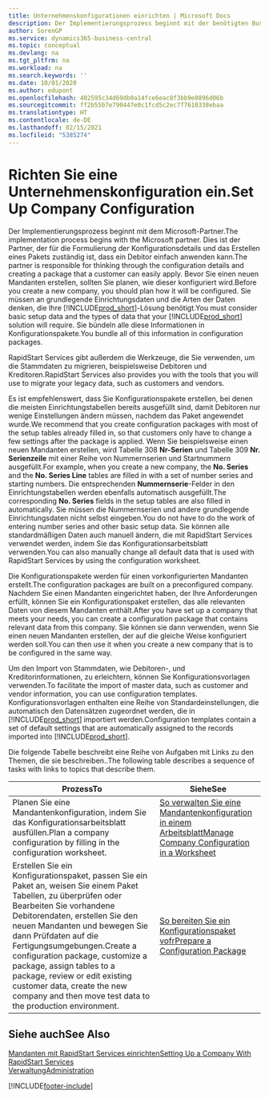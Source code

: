 ```yaml
---
title: Unternehmenskonfigurationen einrichten | Microsoft Docs
description: Der Implementierungsprozess beginnt mit der benötigten Business Central Lösung. Sie bündeln alle diese Informationen in Konfigurationspakete.
author: SorenGP
ms.service: dynamics365-business-central
ms.topic: conceptual
ms.devlang: na
ms.tgt_pltfrm: na
ms.workload: na
ms.search.keywords: ''
ms.date: 10/01/2020
ms.author: edupont
ms.openlocfilehash: 402595c34d69db0a14fce6eac8f3bb9e0896d06b
ms.sourcegitcommit: ff2b55b7e790447e0c1fcd5c2ec7f7610338ebaa
ms.translationtype: HT
ms.contentlocale: de-DE
ms.lasthandoff: 02/15/2021
ms.locfileid: "5385274"
---
```

# <a name="set-up-company-configuration"></a><span data-ttu-id="4c40b-104">Richten Sie eine Unternehmenskonfiguration ein.</span><span class="sxs-lookup"><span data-stu-id="4c40b-104">Set Up Company Configuration</span></span>
<span data-ttu-id="4c40b-105">Der Implementierungsprozess beginnt mit dem Microsoft-Partner.</span><span class="sxs-lookup"><span data-stu-id="4c40b-105">The implementation process begins with the Microsoft partner.</span></span> <span data-ttu-id="4c40b-106">Dies ist der Partner, der für die Formulierung der Konfigurationsdetails und das Erstellen eines Pakets zuständig ist, dass ein Debitor einfach anwenden kann.</span><span class="sxs-lookup"><span data-stu-id="4c40b-106">The partner is responsible for thinking through the configuration details and creating a package that a customer can easily apply.</span></span> <span data-ttu-id="4c40b-107">Bevor Sie einen neuen Mandanten erstellen, sollten Sie planen, wie dieser konfiguriert wird.</span><span class="sxs-lookup"><span data-stu-id="4c40b-107">Before you create a new company, you should plan how it will be configured.</span></span> <span data-ttu-id="4c40b-108">Sie müssen an grundlegende Einrichtungsdaten und die Arten der Daten denken, die Ihre [!INCLUDE[prod_short](includes/prod_short.md)]-Lösung benötigt.</span><span class="sxs-lookup"><span data-stu-id="4c40b-108">You must consider basic setup data and the types of data that your [!INCLUDE[prod_short](includes/prod_short.md)] solution will require.</span></span> <span data-ttu-id="4c40b-109">Sie bündeln alle diese Informationen in Konfigurationspakete.</span><span class="sxs-lookup"><span data-stu-id="4c40b-109">You bundle all of this information in configuration packages.</span></span>

<span data-ttu-id="4c40b-110">RapidStart Services gibt außerdem die Werkzeuge, die Sie verwenden, um die Stammdaten zu migrieren, beispielsweise Debitoren und Kreditoren.</span><span class="sxs-lookup"><span data-stu-id="4c40b-110">RapidStart Services also provides you with the tools that you will use to migrate your legacy data, such as customers and vendors.</span></span>  

<span data-ttu-id="4c40b-111">Es ist empfehlenswert, dass Sie Konfigurationspakete erstellen, bei denen die meisten Einrichtungstabellen bereits ausgefüllt sind, damit Debitoren nur wenige Einstellungen ändern müssen, nachdem das Paket angewendet wurde.</span><span class="sxs-lookup"><span data-stu-id="4c40b-111">We recommend that you create configuration packages with most of the setup tables already filled in, so that customers only have to change a few settings after the package is applied.</span></span> <span data-ttu-id="4c40b-112">Wenn Sie beispielsweise einen neuen Mandanten erstellen, wird Tabelle 308 **Nr-Serien** und Tabelle 309 **Nr. Serienzeile**  mit einer Reihe von Nummernserien und Startnummern ausgefüllt.</span><span class="sxs-lookup"><span data-stu-id="4c40b-112">For example, when you create a new company, the **No. Series** and the **No. Series Line** tables are filled in with a set of number series and starting numbers.</span></span> <span data-ttu-id="4c40b-113">Die entsprechenden **Nummernserie**-Felder in den Einrichtungstabellen werden ebenfalls automatisch ausgefüllt.</span><span class="sxs-lookup"><span data-stu-id="4c40b-113">The corresponding **No. Series** fields in the setup tables are also filled in automatically.</span></span> <span data-ttu-id="4c40b-114">Sie müssen die Nummernserien und andere grundlegende Einrichtungsdaten nicht selbst eingeben.</span><span class="sxs-lookup"><span data-stu-id="4c40b-114">You do not have to do the work of entering number series and other basic setup data.</span></span> <span data-ttu-id="4c40b-115">Sie können alle standardmäßigen Daten auch manuell ändern, die mit RapidStart Services verwendet werden, indem Sie das Konfigurationsarbeitsblatt verwenden.</span><span class="sxs-lookup"><span data-stu-id="4c40b-115">You can also manually change all default data that is used with RapidStart Services by using the configuration worksheet.</span></span>  

<span data-ttu-id="4c40b-116">Die Konfigurationspakete werden für einen vorkonfigurierten Mandanten erstellt.</span><span class="sxs-lookup"><span data-stu-id="4c40b-116">The configuration packages are built on a preconfigured company.</span></span> <span data-ttu-id="4c40b-117">Nachdem Sie einen Mandanten eingerichtet haben, der Ihre Anforderungen erfüllt, können Sie ein Konfigurationspaket erstellen, das alle relevanten Daten von diesem Mandanten enthält.</span><span class="sxs-lookup"><span data-stu-id="4c40b-117">After you have set up a company that meets your needs, you can create a configuration package that contains relevant data from this company.</span></span> <span data-ttu-id="4c40b-118">Sie können sie dann verwenden, wenn Sie einen neuen Mandanten erstellen, der auf die gleiche Weise konfiguriert werden soll.</span><span class="sxs-lookup"><span data-stu-id="4c40b-118">You can then use it when you create a new company that is to be configured in the same way.</span></span>  

<span data-ttu-id="4c40b-119">Um den Import von Stammdaten, wie Debitoren-, und Kreditorinformationen, zu erleichtern, können Sie Konfigurationsvorlagen verwenden.</span><span class="sxs-lookup"><span data-stu-id="4c40b-119">To facilitate the import of master data, such as customer and vendor information, you can use configuration templates.</span></span> <span data-ttu-id="4c40b-120">Konfigurationsvorlagen enthalten eine Reihe von Standardeinstellungen, die automatisch den Datensätzen zugeordnet werden, die in [!INCLUDE[prod_short](includes/prod_short.md)] importiert werden.</span><span class="sxs-lookup"><span data-stu-id="4c40b-120">Configuration templates contain a set of default settings that are automatically assigned to the records imported into [!INCLUDE[prod_short](includes/prod_short.md)].</span></span>

<span data-ttu-id="4c40b-121">Die folgende Tabelle beschreibt eine Reihe von Aufgaben mit Links zu den Themen, die sie beschreiben..</span><span class="sxs-lookup"><span data-stu-id="4c40b-121">The following table describes a sequence of tasks with links to topics that describe them.</span></span>

|<span data-ttu-id="4c40b-122">**Prozess**</span><span class="sxs-lookup"><span data-stu-id="4c40b-122">**To**</span></span>|<span data-ttu-id="4c40b-123">**Siehe**</span><span class="sxs-lookup"><span data-stu-id="4c40b-123">**See**</span></span>|  
|------------|-------------|  
|<span data-ttu-id="4c40b-124">Planen Sie eine Mandantenkonfiguration, indem Sie das Konfigurationsarbeitsblatt ausfüllen.</span><span class="sxs-lookup"><span data-stu-id="4c40b-124">Plan a company configuration by filling in the configuration worksheet.</span></span>|[<span data-ttu-id="4c40b-125">So verwalten Sie eine Mandantenkonfiguration in einem Arbeitsblatt</span><span class="sxs-lookup"><span data-stu-id="4c40b-125">Manage Company Configuration in a Worksheet</span></span>](admin-how-to-manage-company-configuration-in-a-worksheet.md)|  
|<span data-ttu-id="4c40b-126">Erstellen Sie ein Konfigurationspaket, passen Sie ein Paket an, weisen Sie einem Paket Tabellen, zu überprüfen oder Bearbeiten Sie vorhandene Debitorendaten, erstellen Sie den neuen Mandanten und bewegen Sie dann Prüfdaten auf die Fertigungsumgebungen.</span><span class="sxs-lookup"><span data-stu-id="4c40b-126">Create a configuration package, customize a package, assign tables to a package, review or edit existing customer data, create the new company and then move test data to the production environment.</span></span>|[<span data-ttu-id="4c40b-127">So bereiten Sie ein Konfigurationspaket vofr</span><span class="sxs-lookup"><span data-stu-id="4c40b-127">Prepare a Configuration Package</span></span>](admin-how-to-prepare-a-configuration-package.md)| 

## <a name="see-also"></a><span data-ttu-id="4c40b-128">Siehe auch</span><span class="sxs-lookup"><span data-stu-id="4c40b-128">See Also</span></span>  
[<span data-ttu-id="4c40b-129">Mandanten mit RapidStart Services einrichten</span><span class="sxs-lookup"><span data-stu-id="4c40b-129">Setting Up a Company With RapidStart Services</span></span>](admin-set-up-a-company-with-rapidstart.md)  
[<span data-ttu-id="4c40b-130">Verwaltung</span><span class="sxs-lookup"><span data-stu-id="4c40b-130">Administration</span></span>](admin-setup-and-administration.md)


[!INCLUDE[footer-include](includes/footer-banner.md)]